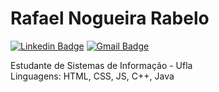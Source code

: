 # Rafael Nogueira Rabelo

[![Linkedin Badge](https://img.shields.io/badge/-Rafael%20Nogueira%20Rabelo-4444cc?style=for-the-badge&logo=Linkedin&logoColor=white&link=https://www.linkedin.com/in/rafaelnrabelo)](https://www.linkedin.com/in/rafaelnrabelo) 
[![Gmail Badge](https://img.shields.io/badge/-rafaelnrabelo@gmail.com-4444cc?style=for-the-badge&logo=Gmail&logoColor=white&link=mailto:rafaelnrabelo@gmail.com)](mailto:rafaelnrabelo@gmail.com)

Estudante de Sistemas de Informação - Ufla<br/>
Linguagens: HTML, CSS, JS, C++, Java
